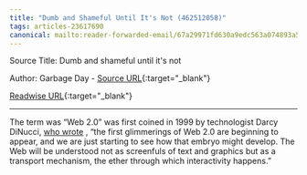 ```yaml
---
title: "Dumb and Shameful Until It's Not (462512058)"
tags: articles-23617690
canonical: mailto:reader-forwarded-email/67a29971fd630a9edc563a074893a5ad
---
```


Source Title: Dumb and shameful until it's not

Author: Garbage Day - [Source URL](mailto:reader-forwarded-email/67a29971fd630a9edc563a074893a5ad){:target="_blank"}

[Readwise URL](https://readwise.io/open/462512058){:target="_blank"}

---

The term was “Web 2.0” was first coined in 1999 by technologist Darcy DiNucci, [who wrote](https://substack.com/redirect/e4cd5ce6-e938-4f18-b94a-2aa21489a556?j=eyJ1IjoiMXlmdTFqIn0.qYv5NVQwodvs9yAW1b9IqXxz-UTiPAUp4JXaRMXUArU) , “the first glimmerings of Web 2.0 are beginning to appear, and we are just starting to see how that embryo might develop. The Web will be understood not as screenfuls of text and graphics but as a transport mechanism, the ether through which interactivity happens.”

